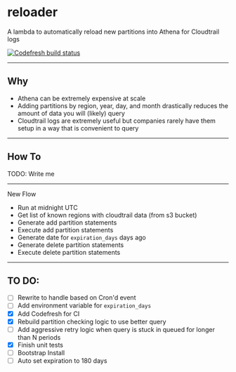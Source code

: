 # reloader

A lambda to automatically reload new partitions into Athena for Cloudtrail logs

[![Codefresh build status]( https://g.codefresh.io/api/badges/pipeline/moonmoon1919/reloader%2Ftest?branch=master&key=eyJhbGciOiJIUzI1NiJ9.NWIyYThiMjYzYmFlOGEwMDAxY2RiZWZh.5h81Od2ooleQPSDJ1tUbMIrDYzxsRi3ovMy-NHkYNdY&type=cf-2)]( https%3A%2F%2Fg.codefresh.io%2Fpipelines%2Ftest%2Fbuilds%3FrepoOwner%3DMoonMoon1919%26repoName%3Dreloader%26serviceName%3DMoonMoon1919%252Freloader%26filter%3Dtrigger%3Abuild~Build%3Bbranch%3Amaster%3Bpipeline%3A5e92addb4c3d6b7faa5ac8d7~test)

---

## Why
- Athena can be extremely expensive at scale
- Adding partitions by region, year, day, and month drastically reduces the amount of data you will (likely) query
- Cloudtrail logs are extremely useful but companies rarely have them setup in a way that is convenient to query

---

## How To
TODO: Write me

---

New Flow
- Run at midnight UTC
- Get list of known regions with cloudtrail data (from s3 bucket)
- Generate add partition statements
- Execute add partition statements
- Generate date for `expiration_days` days ago
- Generate delete partition statements
- Execute delete partition statements

---

## TO DO:
- [ ] Rewrite to handle based on Cron'd event
- [ ] Add environment variable for `expiration_days`
- [x] Add Codefresh for CI
- [x] Rebuild partition checking logic to use better query
- [ ] Add aggressive retry logic when query is stuck in queued for longer than N periods
- [x] Finish unit tests
- [ ] Bootstrap Install
- [ ] Auto set expiration to 180 days
